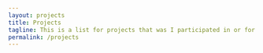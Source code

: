 ```yaml
---
layout: projects
title: Projects
tagline: This is a list for projects that was I participated in or for my personal projects.
permalink: /projects
---
```


